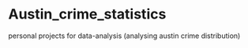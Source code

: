 # Austin_crime_statistics
personal projects for data-analysis (analysing austin crime distribution)
